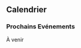 <div class="col-lg-4 text-left" style="margin-top: 25px;" markdown="1">

## Calendrier
### Prochains Evénements

À venir

</div>
